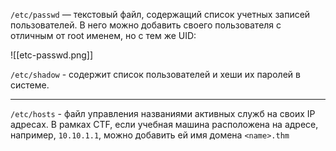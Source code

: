 `/etc/passwd` — текстовый файл, содержащий список учетных записей пользователей. В него можно добавить своего пользователя с отличным от root именем, но с тем же UID:  

![[etc-passwd.png]]

`/etc/shadow` - содержит список пользователей и хеши их паролей в системе.
***
`/etc/hosts` - файл управления названиями активных служб на своих IP адресах. В рамках CTF, если учебная машина расположена на адресе, например, `10.10.1.1`, можно добавить ей имя домена `<name>.thm`
